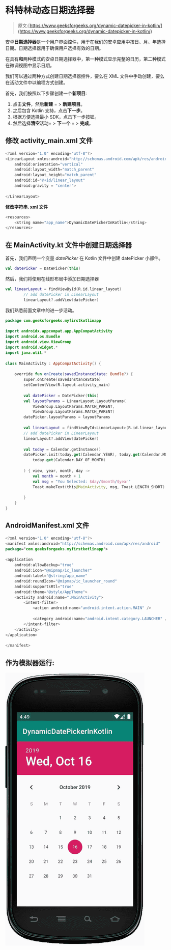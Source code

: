 # 科特林动态日期选择器

> 原文:[https://www.geeksforgeeks.org/dynamic-datepicker-in-kotlin/](https://www.geeksforgeeks.org/dynamic-datepicker-in-kotlin/)

安卓**日期选择器**是一个用户界面控件，用于在我们的安卓应用中按日、月、年选择日期。日期选择器用于确保用户选择有效的日期。

在具有**和**两种模式的安卓日期选择器中，第一种模式显示完整的日历，第二种模式在微调视图中显示日期。

我们可以通过两种方式创建日期选择器控件，要么在 XML 文件中手动创建，要么在活动文件中以编程方式创建。

首先，我们按照以下步骤创建一个**新项目**:

1.  点击**文件**，然后**新建** = > **新建项目**。
2.  之后包含 Kotlin 支持，点击**下一步**。
3.  根据方便选择最小 SDK，点击下一步按钮。
4.  然后选择**清空**活动= > **下一个** = > **完成**。

## 修改 activity_main.xml 文件

```kt
<?xml version="1.0" encoding="utf-8"?>
<LinearLayout xmlns:android="http://schemas.android.com/apk/res/android"
    android:orientation="vertical"
    android:layout_width="match_parent"
    android:layout_height="match_parent"
    android:id="@+id/linear_layout"
    android:gravity = "center">

</LinearLayout>
```

**修改字符串. xml 文件**

```kt
<resources>
    <string name="app_name">DynamicDatePickerInKotlin</string>
</resources>
```

## 在 MainActivity.kt 文件中创建日期选择器

首先，我们声明一个变量 *datePicker* 在 Kotlin 文件中创建 datePicker 小部件。

```kt
val datePicker = DatePicker(this)

```

然后，我们将使用在线形布局中添加日期选择器

```kt
val linearLayout = findViewById(R.id.linear_layout)
        // add datePicker in LinearLayout
        linearLayout?.addView(datePicker) 
```

我们熟悉前面文章中的进一步活动。

```kt
package com.geeksforgeeks.myfirstkotlinapp

import androidx.appcompat.app.AppCompatActivity
import android.os.Bundle
import android.view.ViewGroup
import android.widget.*
import java.util.*

class MainActivity : AppCompatActivity() {

    override fun onCreate(savedInstanceState: Bundle?) {
        super.onCreate(savedInstanceState)
        setContentView(R.layout.activity_main)

        val datePicker = DatePicker(this)
        val layoutParams = LinearLayout.LayoutParams(
            ViewGroup.LayoutParams.MATCH_PARENT,
            ViewGroup.LayoutParams.MATCH_PARENT)
        datePicker.layoutParams = layoutParams

        val linearLayout = findViewById<LinearLayout>(R.id.linear_layout)
        // add datePicker in LinearLayout
        linearLayout?.addView(datePicker)

        val today = Calendar.getInstance()
        datePicker.init(today.get(Calendar.YEAR), today.get(Calendar.MONTH),
            today.get(Calendar.DAY_OF_MONTH)

        ) { view, year, month, day ->
            val month = month + 1
            val msg = "You Selected: $day/$month/$year"
            Toast.makeText(this@MainActivity, msg, Toast.LENGTH_SHORT).show()

        }
    }
}
```

## AndroidManifest.xml 文件

```kt
<?xml version="1.0" encoding="utf-8"?>
<manifest xmlns:android="http://schemas.android.com/apk/res/android"
package="com.geeksforgeeks.myfirstkotlinapp">

<application
    android:allowBackup="true"
    android:icon="@mipmap/ic_launcher"
    android:label="@string/app_name"
    android:roundIcon="@mipmap/ic_launcher_round"
    android:supportsRtl="true"
    android:theme="@style/AppTheme">
    <activity android:name=".MainActivity">
        <intent-filter>
            <action android:name="android.intent.action.MAIN" />

            <category android:name="android.intent.category.LAUNCHER" />
        </intent-filter>
    </activity>
</application>

</manifest>
```

## 作为模拟器运行:

![](img/434e2906175d758f0eef8e3eb540b0b5.png)